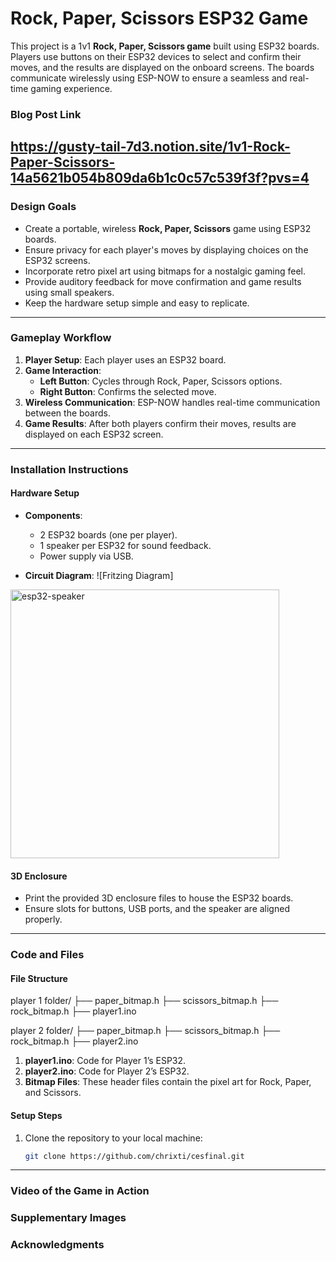 # Rock, Paper, Scissors ESP32 Game

This project is a 1v1 **Rock, Paper, Scissors game** built using ESP32 boards. Players use buttons on their ESP32 devices to select and confirm their moves, and the results are displayed on the onboard screens. The boards communicate wirelessly using ESP-NOW to ensure a seamless and real-time gaming experience.

### **Blog Post Link**
https://gusty-tail-7d3.notion.site/1v1-Rock-Paper-Scissors-14a5621b054b809da6b1c0c57c539f3f?pvs=4
---

### **Design Goals**

- Create a portable, wireless **Rock, Paper, Scissors** game using ESP32 boards.
- Ensure privacy for each player's moves by displaying choices on the ESP32 screens.
- Incorporate retro pixel art using bitmaps for a nostalgic gaming feel.
- Provide auditory feedback for move confirmation and game results using small speakers.
- Keep the hardware setup simple and easy to replicate.

---

### **Gameplay Workflow**

1. **Player Setup**: Each player uses an ESP32 board.
2. **Game Interaction**:
   - **Left Button**: Cycles through Rock, Paper, Scissors options.
   - **Right Button**: Confirms the selected move.
3. **Wireless Communication**: ESP-NOW handles real-time communication between the boards.
4. **Game Results**: After both players confirm their moves, results are displayed on each ESP32 screen.

---

### **Installation Instructions**

#### **Hardware Setup**
- **Components**:
  - 2 ESP32 boards (one per player).
  - 1 speaker per ESP32 for sound feedback.
  - Power supply via USB.
  
- **Circuit Diagram**:
![Fritzing Diagram]
<img width="430" alt="esp32-speaker" src="https://github.com/user-attachments/assets/3fd04f88-de25-4dcc-bb6b-5c91b9ad6140" />


#### **3D Enclosure**
- Print the provided 3D enclosure files to house the ESP32 boards.
- Ensure slots for buttons, USB ports, and the speaker are aligned properly.

---

### **Code and Files**

#### **File Structure**
player 1 folder/
├── paper_bitmap.h
├── scissors_bitmap.h
├── rock_bitmap.h
├── player1.ino

player 2 folder/
├── paper_bitmap.h
├── scissors_bitmap.h
├── rock_bitmap.h
├── player2.ino

1. **player1.ino**: Code for Player 1’s ESP32.
2. **player2.ino**: Code for Player 2’s ESP32.
3. **Bitmap Files**: These header files contain the pixel art for Rock, Paper, and Scissors.

#### **Setup Steps**
1. Clone the repository to your local machine:
   ```bash
   git clone https://github.com/chrixti/cesfinal.git

---

### **Video of the Game in Action**

### **Supplementary Images**

### **Acknowledgments**




